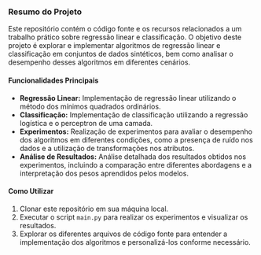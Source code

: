 ### Resumo do Projeto

Este repositório contém o código fonte e os recursos relacionados a um trabalho prático sobre regressão linear e classificação. O objetivo deste projeto é explorar e implementar algoritmos de regressão linear e classificação em conjuntos de dados sintéticos, bem como analisar o desempenho desses algoritmos em diferentes cenários.

#### Funcionalidades Principais

- **Regressão Linear:** Implementação de regressão linear utilizando o método dos mínimos quadrados ordinários.
- **Classificação:** Implementação de classificação utilizando a regressão logística e o perceptron de uma camada.
- **Experimentos:** Realização de experimentos para avaliar o desempenho dos algoritmos em diferentes condições, como a presença de ruído nos dados e a utilização de transformações nos atributos.
- **Análise de Resultados:** Análise detalhada dos resultados obtidos nos experimentos, incluindo a comparação entre diferentes abordagens e a interpretação dos pesos aprendidos pelos modelos.

#### Como Utilizar

1. Clonar este repositório em sua máquina local.
2. Executar o script `main.py` para realizar os experimentos e visualizar os resultados.
3. Explorar os diferentes arquivos de código fonte para entender a implementação dos algoritmos e personalizá-los conforme necessário.
